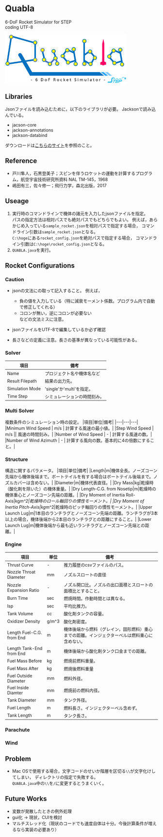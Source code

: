 Quabla
==
6-DoF Rocket Simulator for STEP<br>
coding UTF-8

<img src="./src/image/Quablaロゴ(透過済).png" width="400px">

## Libraries
Jsonファイルを読み込むために，以下のライブラリが必要。
Jacksonで読み込んでいる。
* jacson-core
* jackson-annotations
* jackson-databind

ダウンロードは[こちらのサイト](https://www.sejuku.net/blog/39599)を参照のこと。

## Reference
* 戸川隼人，石黒登美子；スピンを伴うロケットの運動を計算するプログラム，航空宇宙技術研究所資料 NAL TM-145，1968
* 嶋田有三，佐々修一；飛行力学，森北出版，2017

## Useage
1. 実行時のコマンドラインで機体の諸元を入力したjsonファイルを指定。<br>
パスの指定方法は相対パスでも絶対パスでもどちらでもよい。
例えば，あらかじめ入っている`sample_rocket.json`を相対パスで指定する場合，
コマンドライン引数は`sample_rocket.json`となる。<br>
`C:\hoge`にある`rocket_config.json`を絶対パスで指定する場合，
コマンドライン引数は`C:\hoge\rocket_config.json`となる。
2. `QUABLA.java`を実行。

## Rocket Configurations
### Caution
* jsonの文法にの取って記入すること。
例えば，
	* 負の値を入力している（特に減衰モーメント係数。プログラム内で自動で修正してくれる）
	* コロンが無い，逆にコロンが必要ない<br>
などの文法ミスに注意。

* jsonファイルをUTF-8で編集しているか必ず確認

* 長さなどの定義に注意。長さの基準が異なっている可能性がある。

### Solver
|項目|備考|
|---|---|
|Name|プロジェクト名や機体名など|
|Result Filepath|結果の出力先。|
|Simulation Mode|'single'か'multi'を指定。|
|Time Step|シミュレーションの時間刻み。|

### Multi Solver
複数条件のシミュレーション時の設定。
|項目|単位|備考|
|---|---|---|
|Minimum Wind Speed | m/s | 計算する風速の最小値。|
|Step Wind Speed | m/s || 風速の時間刻み。|
|Number of Wind Speed | - | 計算する風速の数。|
|Number of Wind Azimuth | -  | 計算する風向の数。基本的に4の倍数にすること。|

### Structure
構造に関するパラメータ。
|項目|単位|備考|
|Length|m|機体全長。ノーズコーン先端から機体後端まで。ボートテイルを有する場合はボートテイル後端まで。ノズルカバーは含めない。|
|Diameter|m|機体代表直径。|
|Dry Mass|kg|乾燥時（酸化剤を除いた）の機体重量。|
|Dry Length-C.G. from Nosetip|m|乾燥時の機体重心とノーズコーン先端の距離。|
|Dry Moment of Inertia Roll-Axis|kg*m^2|乾燥時のロール軸回りの慣性モーメント。|
|Dry Moment of Inertia  Pitch-Axis|kg*m^2|乾燥時のピッチ軸回りの慣性モーメント。|
|Upper Launch Lug|m|1本目のランチラグとノーズコーン先端の距離。ランチラグが3本以上の場合，機体後端から2本目のランチラグとの距離にすること。|
|Lower Launch Lug|m|機体後端から最も近いランチラグとノーズコーン先端との距離。|

### Engine
|項目|単位|備考|
|---|---|---|
|Thrust Curve|-|推力履歴のcsvファイルのパス。|
|Nozzle Throat Diameter|mm|ノズルスロートの直径|
|Nozzle Expansion Ratio|-|ノズル開口比。ノズルの出口面積とスロートの面積比とすること。|
|Burn Time|sec|燃焼時間。作動時間とは異なる。|
|Isp|sec|平均比推力。|
|Tank Volume|cc|酸化剤タンクの容量。|
|Oxidizer Density|g/m^3|酸化剤密度。
|Length Fuel-C.G. from End|m|機体後端から燃料（グレイン，固形燃料）重心までの距離。インジェクターベルは燃料重心に含めない。|
|Length Tank-End from End|m|機体後端から酸化剤タンク口金までの距離。|
|Fuel Mass Before|kg|燃焼前燃料重量。|
|Fuel Mass After|kg|燃焼後燃料重量|
|Fuel Outside Diameter|mm|燃料外径。|
|Fuel Inside Diamter|mm|燃焼前の燃料内径。|
|Tank Diameter|mm|タンク外径。|
|Fuel Length|m|燃料長さ。インジェクターベル含めず。|
|Tank Length|m|タンク長さ。|
### Parachute
### Wind

## Problem
* Mac OSで使用する場合，文字コードのせいか階層を区切る`\\`が文字化けしてしまい，
ディレクトリの指定で失敗する。<br>
`QUABLA.java`中の`\\`を`/`に変更するとうまくいく。

## Future Works
* 変数が発散したときの例外処理
* gui化 → 現状，CUIを検討
* マルチスレッド化（現状のコードでも速度自体は十分。今後計算条件が増えるなら実装の必要あり）